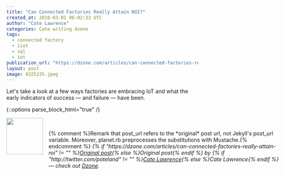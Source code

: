 ```yaml
---
title: "Can Connected Factories Really Attain ROI?"
created_at: 2018-03-01 06:02:33 UTC
author: "Cate Lawrence"
categories: Cate writing dzone
tags: 
  - connected factory
  - iiot
  - sql
  - iot
publication_url: "https://dzone.com/articles/can-connected-factories-really-attain-roi"
layout: post
image: 8325235.jpeg
---
```

Let's take a look at a few ways factories are embracing IoT and what the early indicators of success — and failure — have been.


{::options parse_block_html="true" /}
<div class="author">
   <img src="http://www.rss-specifications.com/rss-spec-rss.gif" style="width: 96px; height: 96;">
   <span style="position: absolute; padding: 32px 15px;">{% comment %}Remark that post_url refers to the *original* post url, not Jekyll's post_url variable. Moreover, planet.rb preprocesses the substitutions with Mustache.{% endcomment %}
      <i>{% if "https://dzone.com/articles/can-connected-factories-really-attain-roi" != "" %}<a href="https://dzone.com/articles/can-connected-factories-really-attain-roi">Original post</a>{% else %}Original post{% endif %} by {% if "http://twitter.com/poteland" != "" %}<a href="http://twitter.com/poteland">Cate Lawrence</a>{% else %}Cate Lawrence{% endif %} &mdash; check out <a href="https://dzone.com">Dzone</a>.</i>
  </span>
</div>

